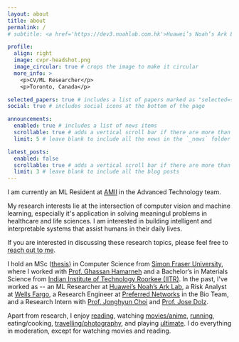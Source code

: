 ```yaml
---
layout: about
title: about
permalink: /
# subtitle: <a href='https://dev3.noahlab.com.hk'>Huawei’s Noah’s Ark Lab</a> CV/ML Researcher

profile:
  align: right
  image: cvpr-headshot.png
  image_circular: true # crops the image to make it circular
  more_info: >
    <p>CV/ML Researcher</p>
    <p>Toronto, Canada</p>

selected_papers: true # includes a list of papers marked as "selected={true}"
social: true # includes social icons at the bottom of the page

announcements:
  enabled: true # includes a list of news items
  scrollable: true # adds a vertical scroll bar if there are more than 3 news items
  limit: 5 # leave blank to include all the news in the `_news` folder

latest_posts:
  enabled: false
  scrollable: true # adds a vertical scroll bar if there are more than 3 new posts items
  limit: 3 # leave blank to include all the blog posts
---
```


<!-- I am currently a Machine Learning Researcher at [Huawei’s Noah’s Ark Lab](https://dev3.noahlab.com.hk) in the Embodied AI team. -->

I am currently an ML Resident at [AMII](https://www.amii.ca) in the Advanced Technology team.

My research interests lie at the intersection of computer vision and machine learning, especially it's application in solving meaningul problems in healthcare and life sciences.
I am interested in building intelligent and interpretable systems that assist humans in their daily lives.

If you are interested in discussing these research topics, please feel free to [reach out to me](mailto:ashishsinha108@gmail.com).

I hold an MSc ([thesis](https://summit.sfu.ca/item/38512)) in Computer Science from [Simon Fraser University](https://sfu.ca), where I worked with [Prof. Ghassan Hamarneh](https://www.medicalimageanalysis.com/about/ghassans-bio) and a Bachelor’s in Materials Science from [Indian Institute of Technology Roorkee (IITR)](https://www.iitr.ac.in/). In the past, I've worked as -- an ML Researcher at [Huawei’s Noah’s Ark Lab](https://dev3.noahlab.com.hk), a Risk Analyst at [Wells Fargo](https://wellsfargo.com/), a Research Engineer at [Preferred Networks](https://preferred.jp/en/) in the Bio Team, and a Research Intern with [Prof. Jonghyun Choi](https://ppolon.github.io) and [Prof. Jose Dolz](https://josedolz.github.io).

Apart from research, I enjoy [reading](https://goodreads.com/sinashish), watching [movies/anime](https://letterboxd.com/sinashish/), [running](https://www.strava.com/athletes/98067428), eating/cooking, [travelling/photography](https://instagram.com/_a.sinha_), and playing [ultimate](https://vul.ca). I do everything in moderation, except for watching movies and reading.

